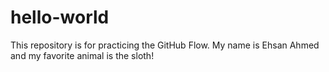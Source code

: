 # hello-world
This repository is for practicing the GitHub Flow.
My name is Ehsan Ahmed and my favorite animal is the sloth!
